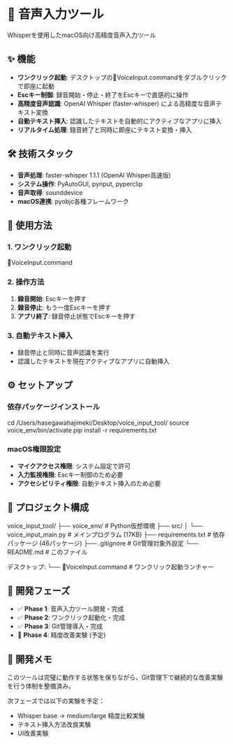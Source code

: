 # 🎤 音声入力ツール

Whisperを使用したmacOS向け高精度音声入力ツール

## ✨ 機能

- **ワンクリック起動**: デスクトップの🎤VoiceInput.commandをダブルクリックで即座に起動
- **Escキー制御**: 録音開始・停止・終了をEscキーで直感的に操作
- **高精度音声認識**: OpenAI Whisper (faster-whisper) による高精度な音声テキスト変換
- **自動テキスト挿入**: 認識したテキストを自動的にアクティブなアプリに挿入
- **リアルタイム処理**: 録音終了と同時に即座にテキスト変換・挿入

## 🛠️ 技術スタック

- **音声処理**: faster-whisper 1.1.1 (OpenAI Whisper高速版)
- **システム操作**: PyAutoGUI, pynput, pyperclip
- **音声取得**: sounddevice
- **macOS連携**: pyobjc各種フレームワーク

## 🚀 使用方法

### 1. ワンクリック起動
🎤VoiceInput.command

### 2. 操作方法
1. **録音開始**: Escキーを押す
2. **録音停止**: もう一度Escキーを押す
3. **アプリ終了**: 録音停止状態でEscキーを押す

### 3. 自動テキスト挿入
- 録音停止と同時に音声認識を実行
- 認識したテキストを現在アクティブなアプリに自動挿入

## ⚙️ セットアップ

### 依存パッケージインストール
cd /Users/hasegawahajimeki/Desktop/voice_input_tool/
source voice_env/bin/activate
pip install -r requirements.txt

### macOS権限設定
- **マイクアクセス権限**: システム設定で許可
- **入力監視権限**: Escキー制御のため必要
- **アクセシビリティ権限**: 自動テキスト挿入のため必要

## 📁 プロジェクト構成

voice_input_tool/
├── voice_env/              # Python仮想環境
├── src/
│   └── voice_input_main.py # メインプログラム (17KB)
├── requirements.txt        # 依存パッケージ (46パッケージ)
├── .gitignore             # Git管理対象外設定
└── README.md              # このファイル

デスクトップ:
└── 🎤VoiceInput.command    # ワンクリック起動ランチャー

## 🎯 開発フェーズ

- ✅ **Phase 1**: 音声入力ツール開発・完成
- ✅ **Phase 2**: ワンクリック起動化・完成  
- ✅ **Phase 3**: Git管理導入・完成
- 🔄 **Phase 4**: 精度改善実験 (予定)

## 📝 開発メモ

このツールは完璧に動作する状態を保ちながら、Git管理下で継続的な改善実験を行う体制を整備済み。

次フェーズでは以下の実験を予定：
- Whisper base → medium/large 精度比較実験
- テキスト挿入方法改良実験
- UI改善実験
